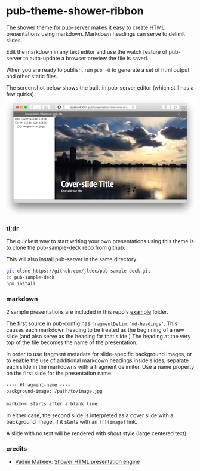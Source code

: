 # pub-theme-shower-ribbon
The [shower](https://github.com/shower/shower) theme for
[pub-server](https://github.com/jldec/pub-server) makes it easy to create
HTML presentations using markdown. Markdown headings can serve to delimit slides.

Edit the markdown in any text editor and use the watch feature of pub-server to auto-update a browser preview the file is saved.

When you are ready to publish, run `pub -O` to generate a set of html output and other static files.

The screenshot below shows the built-in pub-server editor (which still has a few quirks).
![](images/shower-screen.png)

### tl;dr
The quickest way to start writing your own presentations using this theme is to clone the [pub-sample-deck](https://github.com/jldec/pub-sample-deck) repo from github.

This will also install pub-server in the same directory.

```sh
git clone https://github.com/jldec/pub-sample-deck.git
cd pub-sample-deck
npm install
```

### markdown
2 sample presentations are included in this repo's [example](example) folder.

The first source in pub-config has `fragmentDelim:'md-headings'`. This causes each markdown heading to be treated as the beginning of a new slide (and also serve as the heading for that slide.) The heading at the very top of the file becomes the name of the presentation.

In order to use fragment metadata for slide-specific background images, or to enable the use of additional markdown headings inside slides, separate each slide in the markdowns with a fragment delimiter. Use a name property on the first slide for the presentation name.


```md
---- #fragment-name ----
background-image: /path/to/image.jpg

markdown starts after a blank line
```

In either case, the second slide is interpreted as a cover slide with a background image, if it starts with an `![](image)` link.

A slide with no text will be rendered with *shout* style (large centered text)

### credits
- [Vadim Makeev](https://github.com/pepelsbey):
  [Shower HTML presentation engine ](https://github.com/shower/shower)
